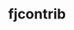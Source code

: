 ---
title: "fjcontrib"
layout: cache
categories: [package, develop]
meta: {"compilers": ["gcc@11.4.0"], "num_specs": 6, "num_specs_by_stack": {"hep": 6, "root": 6}, "oss": ["ubuntu22.04"], "platforms": ["linux"], "stacks": ["hep", "root"], "targets": ["x86_64_v3"], "versions": ["1.101"]}
spec_details: [{"compiler": "gcc@11.4.0", "hash": "6g4ap4bjw5323hohdlws3aba4vrm3frn", "os": "ubuntu22.04", "platform": "linux", "size": "-", "stacks": ["hep", "root"], "target": "x86_64_v3", "variants": ["build_system=autotools"], "versions": ["1.101"]}, {"compiler": "gcc@11.4.0", "hash": "hgrt67u35d3hupkcf4h4r7ggtpx7zn6k", "os": "ubuntu22.04", "platform": "linux", "size": "-", "stacks": ["hep", "root"], "target": "x86_64_v3", "variants": ["build_system=autotools"], "versions": ["1.101"]}, {"compiler": "gcc@11.4.0", "hash": "jhut52dbgxmyiynrrchg775mlhqzslgb", "os": "ubuntu22.04", "platform": "linux", "size": "-", "stacks": ["hep", "root"], "target": "x86_64_v3", "variants": ["build_system=autotools"], "versions": ["1.101"]}, {"compiler": "gcc@11.4.0", "hash": "klyi26nbnccck5ahojfutpw4d6uwovzj", "os": "ubuntu22.04", "platform": "linux", "size": "-", "stacks": ["hep", "root"], "target": "x86_64_v3", "variants": ["build_system=autotools"], "versions": ["1.101"]}, {"compiler": "gcc@11.4.0", "hash": "t2cpytchunklzx3vbsgyhzxt6bqd3tnt", "os": "ubuntu22.04", "platform": "linux", "size": "-", "stacks": ["hep", "root"], "target": "x86_64_v3", "variants": ["build_system=autotools"], "versions": ["1.101"]}, {"compiler": "gcc@11.4.0", "hash": "uwsbju7fexpu4aeyz54iwgdhsfuwkxyc", "os": "ubuntu22.04", "platform": "linux", "size": "-", "stacks": ["hep", "root"], "target": "x86_64_v3", "variants": ["build_system=autotools"], "versions": ["1.101"]}]
---
